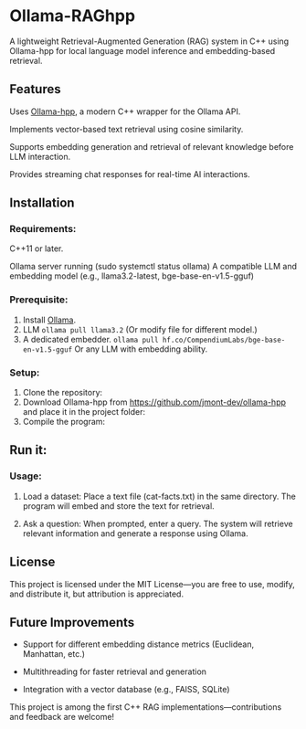 # Ollama-RAGhpp

A lightweight Retrieval-Augmented Generation (RAG) system in C++ using Ollama-hpp for local language model inference and embedding-based retrieval.

## Features

Uses [Ollama-hpp](https://github.com/jmont-dev/ollama-hpp), a modern C++ wrapper for the Ollama API.

Implements vector-based text retrieval using cosine similarity.

Supports embedding generation and retrieval of relevant knowledge before LLM interaction.

Provides streaming chat responses for real-time AI interactions.

## Installation

### Requirements:

C++11 or later.

Ollama server running (sudo systemctl status ollama)
A compatible LLM and embedding model (e.g., llama3.2-latest, bge-base-en-v1.5-gguf)

### Prerequisite:

1. Install [Ollama](https://ollama.ai).
2. LLM `ollama pull llama3.2` (Or modify file for different model.)
3. A dedicated embedder. `ollama pull hf.co/CompendiumLabs/bge-base-en-v1.5-gguf` Or any LLM with embedding ability.

### Setup:

1. Clone the repository:
2. Download Ollama-hpp from https://github.com/jmont-dev/ollama-hpp and place it in the project folder:
3. Compile the program:

## Run it:

### Usage:

1. Load a dataset:
Place a text file (cat-facts.txt) in the same directory. The program will embed and store the text for retrieval.

2. Ask a question:
When prompted, enter a query. The system will retrieve relevant information and generate a response using Ollama.

## License

This project is licensed under the MIT License—you are free to use, modify, and distribute it, but attribution is appreciated.

## Future Improvements

* Support for different embedding distance metrics (Euclidean, Manhattan, etc.)

* Multithreading for faster retrieval and generation

* Integration with a vector database (e.g., FAISS, SQLite)

This project is among the first C++ RAG implementations—contributions and feedback are welcome!

